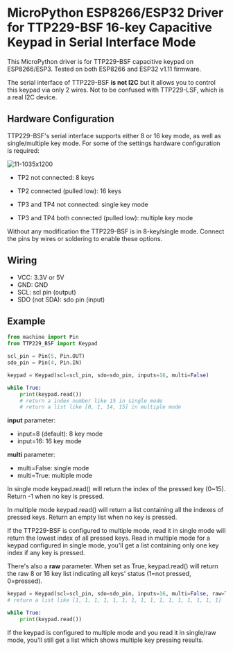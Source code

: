 # MicroPython ESP8266/ESP32 Driver for TTP229-BSF 16-key Capacitive Keypad in Serial Interface Mode

This MicroPython driver is for TTP229-BSF capacitive keypad on ESP8266/ESP3. Tested on both ESP8266 and ESP32 v1.11 firmware.

The serial interface of TTP229-BSF <b>is not I2C</b> but it allows you to control this keypad via only 2 wires. Not to be confused with TTP229-LSF, which is a real I2C device.

## Hardware Configuration

TTP229-BSF's serial interface supports either 8 or 16 key mode, as well as single/multiple key mode. For some of the settings hardware configuration is required:

![11-1035x1200](https://user-images.githubusercontent.com/44191076/69064016-6ec49c00-0a58-11ea-9b46-c10f4f1a9cdf.jpg)

* TP2 not connected: 8 keys
* TP2 connected (pulled low): 16 keys

* TP3 and TP4 not connected: single key mode
* TP3 and TP4 both connected (pulled low): multiple key mode

Without any modification the TTP229-BSF is in 8-key/single mode. Connect the pins by wires or soldering to enable these options.

## Wiring

* VCC: 3.3V or 5V
* GND: GND
* SCL: scl pin (output)
* SDO (not SDA): sdo pin (input)

## Example

```python
from machine import Pin
from TTP229_BSF import Keypad

scl_pin = Pin(5, Pin.OUT)
sdo_pin = Pin(4, Pin.IN)

keypad = Keypad(scl=scl_pin, sdo=sdo_pin, inputs=16, multi=False)

while True:
    print(keypad.read())
    # return a index number like 15 in single mode
    # return a list like [0, 1, 14, 15] in multiple mode
```

<b>input</b> parameter:

* input=8 (default): 8 key mode
* input=16: 16 key mode

<b>multi</b> parameter:

* multi=False: single mode
* multi=True: multiple mode

In single mode keypad.read() will return the index of the pressed key (0~15). Return -1 when no key is pressed.

In multiple mode keypad.read() will return a list containing all the indexes of pressed keys. Return an empty list when no key is pressed.

If the TTP229-BSF is configured to multiple mode, read it in single mode will return the lowest index of all pressed keys. Read in multiple mode for a keypad configured in single mode, you'll get a list containing only one key index if any key is pressed.

There's also a <b>raw</b> parameter. When set as True, keypad.read() will return the raw 8 or 16 key list indicating all keys' status (1=not pressed, 0=pressed).

```python
keypad = Keypad(scl=scl_pin, sdo=sdo_pin, inputs=16, multi=False, raw=True)
# return a list like [1, 1, 1, 1, 1, 1, 1, 1, 1, 1, 1, 1, 1, 1, 1, 1]

while True:
    print(keypad.read())
```

If the keypad is configured to multiple mode and you read it in single/raw mode, you'll still get a list which shows multiple key pressing results.
